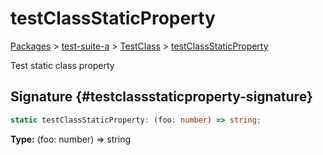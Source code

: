 # testClassStaticProperty

[Packages](/) &gt; [test-suite-a](/test-suite-a) &gt; [TestClass](/test-suite-a/testclass-class) &gt; [testClassStaticProperty](/test-suite-a/testclass-class/testclassstaticproperty-property)

Test static class property

## Signature {#testclassstaticproperty-signature}

```typescript
static testClassStaticProperty: (foo: number) => string;
```

**Type:** (foo: number) =&gt; string
